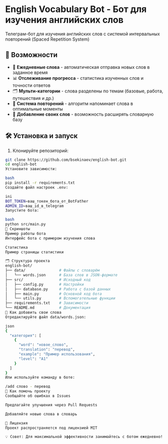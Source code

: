 # English Vocabulary Bot - Бот для изучения английских слов

Телеграм-бот для изучения английских слов с системой интервальных повторений (Spaced Repetition System)

## 🌟 Возможности

- 📅 **Ежедневные слова** - автоматическая отправка новых слов в заданное время
- 📊 **Отслеживание прогресса** - статистика изученных слов и точности ответов
- 🗂 **Мульти-категории** - слова разделены по темам (базовые, работа, путешествия и др.)
- 🔁 **Система повторений** - алгоритм напоминает слова в оптимальные моменты
- 📝 **Добавление своих слов** - возможность расширять словарную базу

## 🛠 Установка и запуск

1. Клонируйте репозиторий:
```bash
git clone https://github.com/bsekinaev/english-bot.git
cd english-bot
Установите зависимости:

bash
pip install -r requirements.txt
Создайте файл настроек .env:

ini
BOT_TOKEN=ваш_токен_бота_от_BotFather
ADMIN_ID=ваш_id_в_telegram
Запустите бота:

bash
python src/main.py
📸 Скриншоты
Пример работы бота
Интерфейс бота с примером изучения слова

Статистика
Пример страницы статистики

🗂 Структура проекта
english-bot/
├── data/               # Файлы с словарём
│   └── words.json      # База слов в JSON-формате
├── src/                # Исходный код
│   ├── config.py       # Настройки
│   ├── database.py     # Работа с базой данных
│   ├── main.py         # Основной код бота
│   └── utils.py        # Вспомогательные функции
├── requirements.txt    # Зависимости
└── README.md           # Документация
📝 Как добавить свои слова
Отредактируйте файл data/words.json:

json
{
  "категория": [
    {
      "word": "новое_слово",
      "translation": "перевод",
      "example": "Пример использования",
      "level": "A1"
    }
  ]
}
Или используйте команду в боте:

/add слово - перевод
🤝 Как помочь проекту
Сообщайте об ошибках в Issues

Предлагайте улучшения через Pull Requests

Добавляйте новые слова в словарь

📜 Лицензия
Проект распространяется под лицензией MIT

💡 Совет: Для максимальной эффективности занимайтесь с ботом ежедневно!


